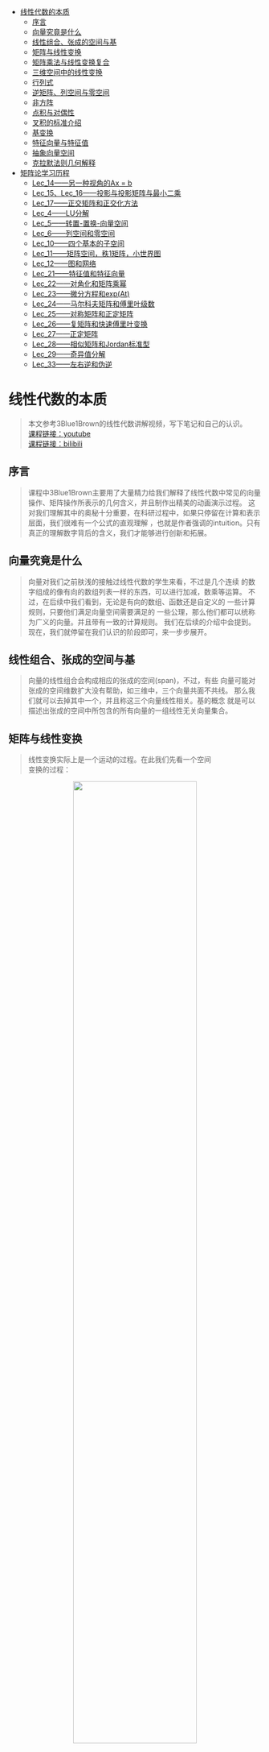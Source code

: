 ﻿<!-- TOC -->

- [线性代数的本质](#线性代数的本质)
    - [序言](#序言)
    - [向量究竟是什么](#向量究竟是什么)
    - [线性组合、张成的空间与基](#线性组合张成的空间与基)
    - [矩阵与线性变换](#矩阵与线性变换)
    - [矩阵乘法与线性变换复合](#矩阵乘法与线性变换复合)
    - [三维空间中的线性变换](#三维空间中的线性变换)
    - [行列式](#行列式)
    - [逆矩阵、列空间与零空间](#逆矩阵列空间与零空间)
    - [非方阵](#非方阵)
    - [点积与对偶性](#点积与对偶性)
    - [叉积的标准介绍](#叉积的标准介绍)
    - [基变换](#基变换)
    - [特征向量与特征值](#特征向量与特征值)
    - [抽象向量空间](#抽象向量空间)
    - [克拉默法则几何解释](#克拉默法则几何解释)
- [矩阵论学习历程](#矩阵论学习历程)
    - [Lec_14——另一种视角的Ax = b](#lec_14另一种视角的ax--b)
    - [Lec_15、Lec_16——投影与投影矩阵与最小二乘](#lec_15lec_16投影与投影矩阵与最小二乘)
    - [Lec_17——正交矩阵和正交化方法](#lec_17正交矩阵和正交化方法)
    - [Lec_4——LU分解](#lec_4lu分解)
    - [Lec_5——转置-置换-向量空间](#lec_5转置-置换-向量空间)
    - [Lec_6——列空间和零空间](#lec_6列空间和零空间)
    - [Lec_10——四个基本的子空间](#lec_10四个基本的子空间)
    - [Lec_11——矩阵空间，秩1矩阵，小世界图](#lec_11矩阵空间秩1矩阵小世界图)
    - [Lec_12——图和网络](#lec_12图和网络)
    - [Lec_21——特征值和特征向量](#lec_21特征值和特征向量)
    - [Lec_22——对角化和矩阵乘幂](#lec_22对角化和矩阵乘幂)
    - [Lec_23——微分方程和exp(At)](#lec_23微分方程和expat)
    - [Lec_24——马尔科夫矩阵和傅里叶级数](#lec_24马尔科夫矩阵和傅里叶级数)
    - [Lec_25——对称矩阵和正定矩阵](#lec_25对称矩阵和正定矩阵)
    - [Lec_26——复矩阵和快速傅里叶变换](#lec_26复矩阵和快速傅里叶变换)
    - [Lec_27——正定矩阵](#lec_27正定矩阵)
    - [Lec_28——相似矩阵和Jordan标准型](#lec_28相似矩阵和jordan标准型)
    - [Lec_29——奇异值分解](#lec_29奇异值分解)
    - [Lec_33——左右逆和伪逆](#lec_33左右逆和伪逆)

<!-- /TOC -->
# 线性代数的本质
>本文参考3Blue1Brown的线性代数讲解视频，写下笔记和自己的认识。<br>
[课程链接：youtube](https://www.youtube.com/watch?v=fNk_zzaMoSs&list=PLZHQObOWTQDPD3MizzM2xVFitgF8hE_ab)<br>
[课程链接：bilibili](https://www.bilibili.com/video/BV1s4411S78P?from=search&seid=12604659975522241651)<br>
## 序言
>课程中3Blue1Brown主要用了大量精力给我们解释了线性代数中常见的向量操作、矩阵操作所表示的几何含义，并且制作出精美的动画演示过程。
这对我们理解其中的奥秘十分重要，在科研过程中，如果只停留在计算和表示层面，我们很难有一个公式的直观理解
，也就是作者强调的intuition。只有真正的理解数字背后的含义，我们才能够进行创新和拓展。
## 向量究竟是什么
>向量对我们之前肤浅的接触过线性代数的学生来看，不过是几个连续
的数字组成的像有向的数组列表一样的东西，可以进行加减，数乘等运算。
不过，在后续中我们看到，无论是有向的数组、函数还是自定义的
一些计算规则，只要他们满足向量空间需要满足的
一些公理，那么他们都可以统称为广义的向量。并且带有一致的计算规则。
我们在后续的介绍中会提到。<br>
现在，我们就停留在我们认识的阶段即可，来一步步展开。
## 线性组合、张成的空间与基
>向量的线性组合会构成相应的张成的空间(span)，不过，有些
向量可能对张成的空间维数扩大没有帮助，如三维中，三个向量共面不共线。
那么我们就可以去掉其中一个，并且称这三个向量线性相关。基的概念
就是可以描述出张成的空间中所包含的所有向量的一组线性无关向量集合。
## 矩阵与线性变换
>线性变换实际上是一个运动的过程。在此我们先看一个空间<br>
变换的过程：<br>
<div align=center><img src="picture/空间变换.gif"  width="70%" height="70%"><br>
<div align=left><br>

>线性变换就是空间变换的一个特例：<br>
<div align=center><img src="picture/线性变换.gif"  width="70%" height="70%"><br>
<div align=left><br>

>而在二维空间中我们需要记录的只是两个基向量的变换过程，其他向量
会随之变换：<br>
<div align=center><img src="picture/二维变换.gif"  width="70%" height="70%"><br>
<div align=left><br>

>变换后的线性组合不变：<br>
<div align=center><img src="picture/线性组合变换.png"  width="70%" height="70%"><br>
<div align=left><br>

>而变换矩阵可以表示我们对空间以及其中的向量具体是如何进行变换的：<br>
<div align=center><img src="picture/变换矩阵.png"  width="70%" height="70%"><br>
<div align=left><br>

>上图中矩阵中绿色的第一列，和红色的第二列分别对应二维向量横纵坐标
的变换方式，经过如图所示的运算，我们可以得到变换的后的向量
这也就是我们常见的矩阵乘法：<br>
<div align=center><img src="picture/矩阵乘法.png"  width="70%" height="70%"><br>
<div align=left><br>

>更加有趣的是，作者用一个动画来分别描述变换矩阵的两列对两个
基向量，以及整个空间的变换过程：<br>
<div align=center><img src="picture/变换矩阵作用.gif"  width="70%" height="70%"><br>
<div align=left><br>

>因此，当我们看到一个矩阵，就可以看成一个对空间的变换！

## 矩阵乘法与线性变换复合
>先进行空间旋转，再进行空间剪切，需要对一个向量进行两次矩阵向量乘
运算，但是我们可以将两个变换矩阵复合到一起变成一个过程：<br>
<div align=center><img src="picture/复合矩阵.png"  width="70%" height="70%"><br><br>
<div align=left><br>
<div align=center><img src="picture/复合变换.gif"  width="70%" height="70%"><br>
<div align=left><br>

>下面我简单说明一下基向量i的去向:<br>
<div align=center><img src="picture/基向量i的去向.png"  width="70%" height="70%"><br>
<div align=left><br>

>如图所示，基向量 i 首先经过M1作用，被拉伸/压缩到[e g]，之后
[e g]又经过M2作用，横纵坐标分别由[a c]和[b d]作用，最后
得到如图所示的向量。基向量 j 类似。<br>
而矩阵乘法交换作用于向量后得到的向量往往和交换前的结果不同，
由空间变化我们就可以得知，这样，我们对矩阵乘法没有交换律就有更深一层的理解了
。而结合律却是适用的，因为在空间中(AB)C和A(BC)对空间的变换
其实是等价的。

## 三维空间中的线性变换
>三维空间与二维其实是类似的，只不过三维中我们用一个3*3的
矩阵来表示这个变换过程：<br>
<div align=center><img src="picture/三维变换.png"  width="70%" height="70%"><br>
<div align=left><br>

>我们分别对 x,y,z 三个方向上的坐标进行如下变换，叠加在一起
便是最终的变换结果。同样的，三维矩阵也有和二维类似的矩阵复合过程。

## 行列式
>变换矩阵行列式的作用其实是来描述一个空间被拉伸/压缩的程度的！
它的数值就是拉伸/压缩的倍数！并且在线性变换中，空间中的每一部分
经过变换后，都有一个同样的变换倍数。
更重要的是，当一个变换矩阵的行列式为 0，那么说明这个空间
被“降维”了，我们以三维为例，当三维空间经过变换被压缩到
一条直线甚至一个点时，变换矩阵的行列式才可能为 0 ！如下图所示:<br>
<div align=center><img src="picture/行列式与降维.gif"  width="70%" height="70%"><br>
<div align=left><br>

>还有一点就是行列式的值若为负值，我们可以认为空间被进行了
“翻转”，本来基向量i在基向量j的右边，经过翻转，变到了左边，
犹如一张翻转了的纸一样，而行列式的绝对值意义不变。如下图所示：<br>
<div align=center><img src="picture/空间翻转.gif"  width="70%" height="70%"><br>
<div align=left><br>

>三维空间中的行列式意义其实也是一样的。而负值变换的过程就是
坐标轴从右手定则变为左手定则的过程。<br>
对于行列式的计算这里有一个二维的示意图。基向量 i 先被拉伸为
[a c] 之后基向量 j 又被拉伸到 [b d]，分别对应途中绿色和红色两个向量，而为了计算黄色部分面积
也就是行列式的值，我们可以由以下几何关系得出：<br>
<div align=center><img src="picture/二阶行列式的计算.png"  width="70%" height="70%"><br>
<div align=left><br>

>同样，我们也可以由几何关系得出以下规则：<br>
<div align=center><img src="picture/行列式规则.png"  width="50%" height="50%"><br>
<div align=left><br>

## 逆矩阵、列空间与零空间
>逆变换矩阵其实就是空间的逆变换过程：<br>
<div align=center><img src="picture/逆变换.gif"  width="70%" height="70%"><br>
<div align=left><br>

>只要我们在第一次变换过程中不会进行“降维”，也就是行列式不为 0，
我们就能找到对应的逆变换、逆矩阵，同时一个输入对应一个输出向量。但是，一旦我们进行了降维，我们就无法
从低维度还原回高维度的情况。<br>
矩阵秩的概念我们都不陌生，但是，它在几何中表示的是，一个变换矩阵
把高维空间进行变换后的维数：<br>
<div align=center><img src="picture/秩.gif"  width="70%" height="70%"><br>
<div align=left><br>

>如果我们对空间进行了降维变换，那么就会有一组向量被挤压成零向量。
如果一个平面被挤压成一维，那么就有一条线上的向量被挤压成零向量；
如果一个三维空间被挤压成二维，那么就有一条线上的向量被挤压成零向量；
如果一个三维空间被挤压成一维，那么就有一个平面上的向量被挤压成零向量：<br>
<div align=center><img src="picture/核.gif"  width="70%" height="70%"><br>
<div align=left><br>

>变换后落到零点的向量集合，被称为“零空间”或“核”(kernel)。也就是方程 Ax = 0 时，我们解出的x，就是经过A变换后得到的空间向量集合——核(kernel)

## 非方阵
>如果一个变换矩阵不是方阵，那么空间的变换又是如何进行的呢？
这里虽然作者没有做动画，但是有了之前的知识也能够理解(作者懒得做了)。<br>
<div align=center><img src="picture/3_2矩阵.png.png"  width="40%" height="40%"><br>
<div align=left><br>

>如这样一个 3 * 2 的矩阵，我们作用到一个 2 * 2 的二维平面空间中，带来的结果就是，
把二维平面扩展到过原点的三维平面了。原理还是基向量 i 被拉伸到绿色列的三维情况，基向量 j 被拉伸到红色列的三维情况。<br>
同样，我们把一个 2 * 3 的矩阵可以作用到一个 3 * 3 的空间中，那么，这也叫“降维”。
同样也有到一维的转换，我们可以用一个 1 * 2 的矩阵降维平面到数轴：<br>
<div align=center><img src="picture/降维1.png"  width="70%" height="70%"><br>
<div align=left><br>

## 点积与对偶性
>点积的顺序无关性，体现出了一定的对偶性(duality)。<br>
作者用一个平面斜向放置的数轴来解释这一现象。我们将二维空间中的点投影到如下图的斜向数轴上，u 为轴上的单位向量，这样的投影变换，将二维
中的向量投影到一维数轴上就是一个降维过程，并且它满足线性变换等距性
的要求，那么就存在一个 1 * 2 的变换矩阵来描述这一过程。根据如图所示的
对偶性(对称性)，u 投影到单位向量 j 上，和 j 投影到 u 上的长度是相等的
，纵坐标方向也一样，那么我们就得到的了变换矩阵的值：<br>
<div align=center><img src="picture/点积.png"  width="70%" height="70%"><br>
<div align=left><br>

>ux 就是对基向量 i 的变换，uy 就是对基向量 j 的变换。我们便找到了点积和矩阵变换之间
的关系：<br>
<div align=center><img src="picture/点积意义.png"  width="70%" height="70%"><br>
<div align=left><br>

>即点积就是一个降维的变换过程，将 [x y] 以左边的变换矩阵，变换到一维，映射到了一个数上

## 叉积的标准介绍
>二维中两个向量叉积的的大小就是两个向量围成的平行四边形面积，这有些
像行列式，因为两个二维向量构成的2*2行列式的结果就是对应的平行四边形面积，方向
遵循右手定则，叉积的结果其实是一个向量。而三维中，两个向量的叉积
计算方法如下，而我们也就死记硬背，但是作者也给出了形象的几何理解
，但是这里与我目前关系不大，因此我不进行细究，有兴趣可以参考以下链接：
[三维叉积几何解释](https://www.bilibili.com/video/BV1ys411472E?p=12)<br>
<div align=center><img src="picture/三维叉积.png"  width="70%" height="70%"><br>
<div align=left><br>

## 基变换
>当使用下图 **b1，b2** 作为基向量时，[-1 2] 表达的是黄色向量的值，但是如果我们要得到
该向量在基向量 **i，j** 下的坐标时，我们需要给 b1，b2 基向量下的坐标
左乘一个变换矩阵，而这个变换矩阵的两列，表达的就是 i 变为 b1，j 变换为
b2 的意思，也就是说，我们为了消除以 b1，b2作为基向量的误解，而进行空间变换
尝试用 i,j 的视角进行解读。这里好像是反的，但是事实确实如此。<br>
<div align=center><img src="picture/基变换.png"  width="70%" height="70%"><br>
<div align=left><br>
<div align=center><img src="picture/基变换似乎是反的.png"  width="70%" height="70%"><br>
<div align=left><br>

>反过来，如果我们知道在 i,j 基向量下的某向量坐标，如何知道在 b1,b2 中
的呢？结果就是——矩阵的逆：<br>
<div align=center><img src="picture/基变换的逆.png"  width="70%" height="70%"><br>
<div align=left><br>

>接下来就是相似矩阵的概念：如果我在 i,j 基下面做一个顺时针90°旋转的变换，那么
我在 b1,b2 中如何对空间做出同样的变换呢？答案就是——相似矩阵。<br>
**相似矩阵就是同一个线性变换在不同基下的形式！**<br>
<div align=center><img src="picture/相似变换.png"  width="70%" height="70%"><br>
<div align=left><br>

>等式左边最右面的矩阵是一个基向量的转换，也就是上一例中把 i,j 转换为 b1,b2 的矩阵，
按照文中的语言，也就是，从我们的视角转换到珍妮弗(她)的视角。
这样，我们再进行第二个**旋转矩阵**的变换，旋转过后，我们进行最左边的
逆矩阵转换，也就是从她的视角再转换为我们的视角。这样基变换逆矩阵、
旋转矩阵、基变换矩阵的乘积得到的结果，也就是在珍妮弗语言下将空间旋转90°
的变换矩阵。<br>
<div align=center><img src="picture/相似变换.gif"  width="70%" height="70%"><br>
<div align=left><br>

## 特征向量与特征值
>**特征向量就是经过空间变换后，空间中仍在原来的直线上的那些向量集合**，
只是进行了一定程度的拉伸/压缩，而**特征值就是拉伸/压缩程度倍数的度量**！<br>
<div align=center><img src="picture/特征向量.gif"  width="60%" height="60%"><br>
<div align=left><br>

>如上图所示的绿色和黄色向量就是特征向量，而红色向量因为偏离了原来的直线
，因此，他不是特征向量。<br>
<div align=center><img src="picture/特征值.png"  width="70%" height="70%"><br>
<div align=left><br>

>如上图所示，黄色线上的向量被拉伸了2倍，绿色线上的被拉伸了3倍，因此他们
对应的特征值分别就是 2 和 3。<br>
<div align=center><img src="picture/三维特征向量.gif"  width="60%" height="60%"><br>
<div align=left><br>

>还有就是三维的情况，如上图所示，当我们找到三维空间上的特征向量，
我们也就发现了三维空间变换过程中的**旋转轴**，特别的，当对应的特征值为 1
时，这个方向上不进行拉伸/压缩。<br>
接下来就是计算上面的技巧：<br>
<div align=center><img src="picture/特征值计算.png"  width="40%" height="40%"><br>
<div align=left><br>

>我们发现这个计算公式其实表达的就是对于一个特征向量 v 经过变换矩阵 A 变换后，
只是放缩了一个λ倍而已。而在计算中，我们常用以下的技巧：<br>
<div align=center><img src="picture/特征值计算步骤.png"  width="40%" height="40%"><br>
<div align=left><br>

>经过移项后，我们另最后一个行列式为 0，为什么呢？因为在倒数第二步，
我们把 A-λI 看成一个空间变换矩阵，也就是向量 v 经过空间变换后为 0
向量，由前面的内容我们知道了，这里其实就是降维的过程！只有 A-λI 矩阵
将原来的空间进行降维，空间中才会出现被压缩为 0 向量的向量。而降维
的矩阵需要满足的条件就是行列式为 0 ，也就是将原始空间压缩为 0 倍(可以回忆二维情况
，将二维空间面积压缩为 0；或者三维情况，将三维体积压缩为平面甚至直线，体积为 0)
<br>但是有些变换是不存在特征向量、特征值的，比如二维旋转变换矩阵 A ，因为
经过旋转后没有一个平面上的向量，在原来的直线上。这时你算 Ax = λx 时会发现，
解出来λ是一个虚数。
<br>还有一个如下图的特殊情况，特征值为2，平面中所有向量都是特征向量，
这时你代入λ，求 (A-λI)x = 0 ，会发现得到 0x = 0 ，所有x都符合要求：<br>
<div align=center><img src="picture/特征向量特殊情况.gif"  width="60%" height="60%"><br>
<div align=left><br>

>这里最后一个知识点就是“特征基”：当**基向量都是特征向量**会发生什么？
<br>我们都知道对角阵在计算高次幂时非常方便，如下图所示：<br>
<div align=center><img src="picture/对角阵计算便利.gif"  width="60%" height="60%"><br>
<div align=left><br>

>非对角阵在计算高次幂时就是一场噩梦！因此，我们有了一个想法，**当空间变换后所存在的基向量足够张成整个空间时，我们就可以用特征向量作为基**！比如，二维情况，
变换后的空间，存在两个线性无关的基向量的情况。按照上一章的变换技巧，
我们以基向量作为特征向量，也就是进行基变换后在进行空间变换：<br>
<div align=center><img src="picture/特征基意义.gif"  width="60%" height="60%"><br>
<div align=left><br>

>如上图所示，这个新的变换必然是对角阵，因为它的基向量只进行了缩放。那此时
，我们要计算非对角阵高次幂，我们只需要进行“相似对角化”，转换为对角矩阵后，
进行高次幂计算，之后再转换回原来的基。<br>
<div align=center><img src="picture/非对角阵高次幂.png"  width="80%" height="80%"><br>
<div align=left><br>

>但并不是所有的变换都适用，前提是：**当空间变换后所存在的基向量足够张成整个空间时才行**。

## 抽象向量空间
>首先强调一点：**行列式和特征向量和所选基向量无关。行列式是空间放缩倍数，特征向量是经过变换
仍然留在原来直线上的向量**。<br>
<div align=center><img src="picture/行列式特征向量不变性.gif"  width="60%" height="60%"><br>
<div align=left><br>

>接下来进入主题，回到第一章的问题，什么是向量？现在我们进行解释，首先是**函数为什么是向量**？
“线性”定义：<br>
<div align=center><img src="picture/线性定义.png"  width="80%" height="80%"><br>
<div align=left><br>

>我们可以看到，多项式函数求导就是线性运算：<br>
<div align=center><img src="picture/函数求导线性.png"  width="50%" height="50%"><br>
<div align=left><br>
<div align=center><img src="picture/函数求导线性2.png"  width="40%" height="40%"><br>
<div align=left><br>

>既然是线性运算(线性变换)，那么求导过程就对应一个矩阵。现在，我们尝试用矩阵来描述求导：<br>
<div align=center><img src="picture/函数矩阵描述.png"  width="70%" height="70%"><br>
<div align=left><br>

>上图是一个函数的矩阵描述，右侧是对应的基向量(基函数)，求导过程如下:<br>
<div align=center><img src="picture/函数求导.png"  width="70%" height="70%"><br>
<div align=left><br>

>最左侧的是多项式求导矩阵，之后作用于一个多项式后，得到的列向量就是求导后的多项式系数向量。
这样我们就把求导和向量运算结合到了一起，实际上线性代数中的概念在函数中都有与之对应的部分：<br>
<div align=center><img src="picture/线性代数与函数.png"  width="60%" height="60%"><br>
<div align=left><br>
<div align=center><img src="picture/向量空间.png"  width="60%" height="60%"><br>
<div align=left><br>
<div align=center><img src="picture/向量空间公理.png"  width="60%" height="60%"><br>
<div align=left><br>

>而围绕向量空间的关键点就是：加法和数乘！满足 **8个公理**，他就能代表任何事物！普适的代价是抽象！8 个公理在矩阵论第一章中就为我们展示了。

## 克拉默法则几何解释
>正交变换概念：<br>
<div align=center><img src="picture/正交变换.gif" width="60%" height="60%"><br>
<div align=left><br>

>在正交矩阵中，满足以下规则：<br>
<div align=center><img src="picture/正交矩阵规则.png" width="90%" height="90%"><br>
<div align=left><br>

>下面介绍克拉默法则：
<div align=center><img src="picture/y面积.png"  width="40%" height="40%"><br>
<div align=left><br>

>如上图所示，这样我们把向量 [x y] 中的 y 值和面积联系了起来(平行四边形面积 = 底乘高)，之后经过下图 A 矩阵进行空间变换，y 的面积也发生了变化，变换后的面积为 det(A)·y ，变换后的 [x y] 向量变为 [4 2] 这是我们已知的<br>
<div align=center><img src="picture/y变化.png"  width="60%" height="60%"><br>
<div align=left><br>

>根据以上的关系，我们可以计算 y ：<br>
<div align=center><img src="picture/计算y.png"  width="60%" height="60%"><br>
<div align=left><br>

>需要说明的只有分子上的 Area 的值计算方法，也就是变换后黄色部分面积，
我们可以由变换后的绿色向量和变换后的[x y]粉色向量构成的矩阵的
行列式得到黄色部分面积。而粉色向量变换后就是[4 2]，绿色向量变换后就是[2 0] !
这里用到了之前的一些知识。按照这种方法，我们也可以得到 x 的计算方法。也可以拓展到高维。
不过克拉默法则并不是解方程组的最好方法，高斯消元法应用往往更多，但这里提供了一个很好的几何解释。<br>

>现在，所有的内容已经解释完毕。最后Shout out to 3Blue1Brown！

# 矩阵论学习历程
>在下面的部分我将记录一些关于大三暑假矩阵论学习过程中的内容。这里并不是涵盖了所有的知识点，只是在听课或者学习中觉得重要的知识点。并且文中很多情况并不呈现详尽的代数证明，只是为了让大多只有本科线性代数基础的同学更好的理解矩阵论课本的内容。若有错误，请帮忙指出。<br>
以下内容来自于Strang教授MIT的线性代数课程<br>
[(课程链接YouTube)](https://www.youtube.com/watch?v=YeznlKTrpmU&list=PL6839449936471E0C&index=1)<br>
[(课程链接bilibili)](https://www.bilibili.com/video/BV1zx411g7gq?p=1)

## Lec_14——另一种视角的Ax = b
>我发现教授对 Ax = b 这个等式的特别的解释：这个方程要有解的前提是**向量 b 要落在矩阵 A 的列空间中**，当我们把A写成[c1 c2 ... cn] (c代表列向量column) ，x写成[x1 x2 ... xn]T，答案就显而易见了，Ax = c1x1 + c2x2 + ... + cnxn = b，也就是向量 b 是 A 列向量的线性组合，也就是 b 需要落在矩阵 A 的列空间中。

## Lec_15、Lec_16——投影与投影矩阵与最小二乘
>我想先说一下关于向量投影的操作(如下图所示)，b 向量投影到 a 向量上。p 是**投影向量(projection)**，是 a 向量的 x 倍。e 向量我们称之为**误差向量(error)**，是 b 向量垂直于 a 向量的分量，我们可以由 b - p 得到。根据图中的向量关系，我们可以得到一组等式，aT(b-xa) = 0 而化简后我们可以求出 x 的表达，同时投影向量 p 也可以得到：<br>
<div align=center><img src="picture/投影.png"  width="40%" height="40%"><br>
<div align=left>
<br>

>当我们上升到**矩阵层面**可以得到(如下图所示)，我们把 a·aT / aT·a 看作投影矩阵 P ，当一切向量 b 经过 P 的作用后都会落到 a 向量所在的直线上，并且投影 p 大小就是 |P·b|：<br>
<div align=center><img src="picture/投影矩阵.png"  width="40%" height="40%"><br>
<div align=left>
<br>

>好的，现在让我们研究一下投影矩阵 P 秩的特点：矩阵 P 的分母 aT·a是一个数，分子 a·aT 是一个矩阵，而我们知道 A = B·C，则 r(A) <= min( r(B)，r(C) )，因此**投影矩阵秩为 1**。然后我们还可以看出**投影矩阵 P 是对称矩阵，且 P^2 = P**。现在，总结一下，有三个公式我们需要记住：**投影向量 p 的计算公式，投影矩阵 P 的计算公式，投影倍数 x 的计算公式。**

>现实中，Ax = b 往往会遇到无解的情况，那么此时，我们就需要对 b 做一个投影，让他投影到一个“最好”的平面上，记投影后的向量为 p，而此时，我们只需要解 Ax = p ，就能得到一个最优解的情况。而投影的 p 需要落在矩阵 A 的列空间中，这样就保证了有解。

>这其实就是投影问题的高维情况，为了可视化便于理解，教授在课上用三维的情况进行了图示(如下图所示)，我们面对 Ax = b，b不在 A 的列空间(图示平面内)，我们要进行一个投影，投影得到 p，进而转化为 A·x-hat = p 的可解问题上，也就是说此时“最好”的平面就是 A 矩阵的列空间张成的平面：<br>
<div align=center><img src="picture/高维投影问题.png"  width="60%" height="60%"><br>
<div align=left>

>为了找到投影 p ，我们从误差向量 e 着手，当 e 垂直于 A 列空间平面时，p 就得到了。也就是我们要关注的就是下图中的 **key**(perpendicular "垂直")。而 e 不仅垂直于投影向量 p，还垂直于平面上所有向量，我们假设 a1，a2 是平面的基，那么可以得到下面方程组：<br>
<div align=center><img src="picture/投影方程.png"  width="60%" height="60%"><br>
<div align=left><br>

>我们把方程组写成矩阵形式(如下图所示)，我们惊讶的发现，这个形式和课堂开始时第一个图那个平面的例子是一样的，只不过从向量 a 变成了矩阵 A，也就是由低维转向了高维：<br>
<div align=center><img src="picture/投影矩阵形式.png"  width="40%" height="40%"><br>
<div align=left>
<br>

>下面我们来解这个方程(如下图所示)，误差向量 e = b - A·x-hat 在 AT 的零空间中，根据四个基本子空间关系图(我们之后会介绍到) e 就垂直于 A 的列空间(这句话现在不理解我们可以之后回过头再来看)。下面就是展开括号的机械化操作，然后可以解出 x-hat（大前提是：**AT·A 这个矩阵是可逆的当且仅当A的列向量线性无关，r(AT·A)=r(A)**）：<br>
<div align=center><img src="picture/解投影方程.png"  width="40%" height="40%"><br>
<div align=left>
<br>

>结果如下，上面提到过的投影三个重要公式跃然纸上(ID那个是之前提到的低维结果)。特别的，当A为一个可逆方阵，那么此时 Ax = b 有解，我们得到投影矩阵 P 其实是一个单位矩阵 I，此时的意思就是，把一个n维的空间，投影到一个n维的空间，对应的投影矩阵 P 就是单位矩阵。否则，我们不能把 P = A·(AT·A)^-1·A 中间的括号打开：<br>
<div align=center><img src="picture/投影三公式结果.png"  width="40%" height="40%"><br>
<div align=left>
<br>

>并且很容易验证的是投影矩阵 P 的规则：**投影矩阵 P 是对称矩阵，且 P^2 = P**。

>下面就到了应用层面：教授讲了一个例子就是**最小二乘估计拟合直线**，当我有很多点，但是未知的拟合直线只有两个未知数 y = ax+b 时，我们会得到一个方程组 Ax = b，此时 A 矩阵(m * n矩阵, m > n)是一个矩形，且方程组无解，如下图所示情况：<br>
<div align=center><img src="picture/最小二乘图示.png"  width="80%" height="80%"><br>
<div align=left>
<br>

>此时，我们就要运用问题转化，从 A·x = b 到 A·x-hat = p。神奇的是，**通过之前的推导，我们只需要给方程两边同时乘以 A 的转置得到 AT·A·x-hat = AT·b ，我们知道此方程一定是有解的**。而解就是上面的上面的图：投影三个重要公式结果图。

>投影矩阵 P 的几何含义到底是什么呢? 答案是：我们可以将P作用到一个向量b上，使得 b 投影到 A 的列空间中得到一个投影向量 p。
最后再强调一遍大前提是：**AT·A 这个矩阵是可逆的当且仅当A的列向量线性无关**，这时，最小二乘法才会成立。

## Lec_17——正交矩阵和正交化方法
>正交矩阵即 QT·Q = I ，即Q的列向量互相都是正交的，并且列向量都是单位化的(长度为1)。正交矩阵也都是对称矩阵。当正交矩阵为方阵时，正交矩阵是可逆的：QT = Q^-1。在应用中，我们得到正交矩阵的意义是很重大的，比如，在上一节我们提到的标准方程：AT·A·x-hat = AT·b，当A为正交矩阵时，方程就变为： x-hat = AT·b <br>
之后教授又讲了施密特正交化方法的内容，施密特正交化其实就是已知一组基向量，将其转化为单位正交的基向量的过程，不过我们需要理解的是，这个正交化过程，就是依次选取每一个基向量，减去上一节我们得到的投影向量分量，而那个误差向量e，才是我们需要的，因为那个误差向量e是垂直于已知基向量的：<br>
<div align=center><img src="picture/施密特正交化.png"><br>
<div align=left><br>

>投影的原理之前讲过，如下图所示：<br>
<div align=center><img src="picture/投影.png"  width="40%" height="40%"><br>
<div align=left>
<br>

>而这个正交化过程的步骤我们在课本上已经练习了多次了。但是，搞线性代数的人并不会去列举以上的公式步骤，他们会进一步将两组基向量写成矩阵形式，比如，以原来未单位化、且未正交的基向量作为列向量构成矩阵 A，之后又以单位化、正交化的基向量作为列向量构成正交矩阵 Q，而这两个矩阵之间的关系我们可以由一个矩阵 R 来沟通起来，即 A = Q·R ，而 R 是一个上三角矩阵(这部分教授没有明确讲清楚，需要之后自己探究)。

## Lec_4——LU分解
>任意一个方阵 A ，我们都可以分解成 A = L·U，的形式，其中L是下三角矩阵，而U是上三角矩阵。我们都知道左乘初等矩阵相当于行变换，对于任意一个矩阵，我们不断进行行变化，便可以化为上三角矩阵，得到：E1·E2·...·EN·A = U 的形式，因为初等矩阵都是非奇异的，因此，我们可以左乘各个初等矩阵Ei的逆，而最后我们发现Ei的逆的乘积恰好是一个下三角矩阵，并且不会出现变换“叠加”的形式。换句话说，我们更愿意研究初等矩阵逆的乘积，而不是初等矩阵的乘积，这就是我们进行LU分解的目的。

## Lec_5——转置-置换-向量空间
>在上一节我们可以看到一个矩阵可以被分解成 L·U 的形式，但是有一个问题，就是当对角线上的主元为 0 时我们就不能继续化简了，那么此时我们就需要置换两行，此时我们只需要给需要置换的矩阵左乘置换矩阵即可。置换矩阵P有以下特点：<br>
<div align=center><img src="picture/置换矩阵.png"  width="60%" height="60%"><br>
<div align=left><br>

>关于向量空间的子空间教授强调的一点就是：过原点。比如三维空间的子空间可以是过原点的一个面，或是三维空间本身，或是原点。因为子空间必须满足对加法和数乘的封闭性，因此它一定是包含原点的。十维空间的五个线性无关的向量组成的子空间，同样也是过原点的。最后教授说了关于矩阵列空间的含义，这在之前我也解释过，就不再赘述了。

## Lec_6——列空间和零空间
>因为这部分内容之前笔记中也提到过，所以不再赘述。我想补充的只有教授在这节课最后提到的 Ax = b，这个方程的解空间其实是一个点/平面/直线/更高维的空间，但是，它的解空间不能被称之为Rn的子空间，因为它一定不过原点。它是一个不过原点的空间。也很轻易的可以证明它不满足加法和数乘的封闭性。

## Lec_10——四个基本的子空间
>以 m*n 的矩阵 A 来看，四个基本的子空间分别是：A的列空间，A列空间的零空间，A行空间，A行空间的零空间(左零空间)。<br>
假设 A 的秩为 r ，我们可以看到 A 的列空间的维数是 r ，A 的列空间的零空间的维数是 m - r ，A的行空间的秩为 r ，A 的行空间的零空间的维数是 n - r。<br>

>并且教授给我们讲了关于高斯-约旦消元法的原理。 高斯-约旦消元法：我们将一个矩阵 A 和单位矩阵 I 进行组合，得到一个复合矩阵：[A I]，进行行变换后可化成：[R E] (当A为方阵时可化成[I A^-1] , R表示行最简型)。我们都知道这个方法，可是为什么可以得到 A^-1，或者更普遍的来说，得到E，其实这个 E 记录下了你之前对 A 进行的行变换的每一步，当我们进行了一系列行变换后 A 变成了 I，变换过程保存在 E 中，因此，我们只需要给 A 左乘 E 就能得到单位矩阵 I , 若 A 不是方阵，给 A 左乘 E 就能得到 R。所以有： E·A = R。<br>

>教授解释的另一个问题就是我们如何得到这四个基本子空间的基？首先，关于 A 行向量的基，我们可以对 A 进行行变换，化为行最简型 R ，因为行变换不破坏行空间，因此得到的 R 中的非零行，就是行空间的基。行空间对应的零空间的基，我们可以从上一段我们得到的 E 中获得，如果零空间的秩为 1 ，那么就取倒数第一行就是零空间的基(这里没太懂)，其实不嫌麻烦的话，我们可以解 ATx = 0 的解空间就是行空间对应的零空间，因为我们在研究方程组时都关注的是列向量，因此这里需要转置一下。关于列空间和与之对应的零空间研究方法也就是一个转置关系，在此不再赘述。

## Lec_11——矩阵空间，秩1矩阵，小世界图
>这里，第一个提出的问题是什么是矩阵空间？矩阵空间其实就是一种向量空间，只要它满足向量空间八个公理即可。而我们不禁要问，矩阵空间的维数是多少？于是教授给了我们几个特殊的矩阵空间作为代表，帮助我们理解。首先，3*3 对称矩阵，对称矩阵的维数我们定为 6，因为只要有对角元素和对角上面/下面的元素，我们就能得到整个矩阵的样子，而很明显对称矩阵对加法和数乘封闭。第二，3 * 3 上三角矩阵，它的维数也是 6，理由和上面类似。上三角矩阵 ∩ 对称矩阵 = 对角矩阵(分别属于那两类)，而对角矩阵维数为 3。<br>

>而我们不去研究他们二者的并，因为他们二者的并并不是一个向量空间，我们转过头来更愿意研究他们的“和”。也就是说，上三角矩阵 + 对称矩阵 = 全体矩阵(这一点我们可以进行验证)。其中，和的意义就是取一个上三角矩阵，去一个对称矩阵，将二者相加。其实这有点不太好理解，我更愿意去把它类比成在三维空间中两个方向不同的平面，我们研究两个平面的并其实没有多大意义，而两个平面的和其实就是整个三维空间。<br>
并且，重要的是，这里存在一个维数的关系，U 代表上三角矩阵，S 代表对称矩阵，即 dim(U) + dim(S) = dim(U + S) + dim(U ∩ S) (6 + 6 =9 + 3)<br>

>之后教授穿插了一个关于向量空间的例子，我之前也提到过，就是关于微分：<br>
<div align=center><img src="picture/微分向量空间.png"  width="80%" height="80%"><br>
<div align=left><br>

>如图所示的微分方程的解是两个解的线性组合，我们当然可以把这两个解当作基，并且认为微分方程的解空间(向量空间)的维数为2。<br>
下面一个知识点，秩1矩阵一定可以分解为一个列向量与一个行向量的乘积(线性代数考研题里面见过)。<br>
最后又提到关于矩阵表示图的概念，这是下节课的重点(克林顿和莱文斯基的例子哈哈哈)

## Lec_12——图和网络
>本节课中，教授用一个矩阵表示一个电流流向图，图中四个节点、五条边，节点表示电阻/电源之类的器件，有向边表示电流，一条边的起点表示电流流出，出口表示电流流入另一个节点，之后我们把该矩阵表示为 A ,将 A 转置，我们得到一个 4 * 5 的矩阵，我们构造一个方程：ATy = 0 ，y 是一个五维向量，每一个分量表示了每条边上的电流方向和大小，因为需要一个平衡：电流流入等于流出，因此，等式右边为 0 ，转置矩阵一共四行，每一行代表一个节点的平衡情况。因此，只要解出这个方程，即 AT 的零空间，就能知道这个图中电流要达到平衡，电流的关系应该是怎样的。<br>
<div align=center><img src="picture/基尔霍夫电流定律.png" ><br>
<div align=left><br>

>并且需要补充的是，如果电路图中某几条边会构成回路，那么在矩阵中，这几条边一定是线性相关的！magic！而无回路的图我们称之为——树！<br>
最后教授又神奇的证明了欧拉公式，上面提到了，矩阵中线性相关的边是回路，那么我们可以推导出：图中的回路个数 = 矩阵的零空间维数 = 矩阵自由向量个数 = m - r (若 A 为 m * n 矩阵，AT 则为 n * m，零空间维数自然是 m - r )！而等式右边的 m 代表边的个数，秩 r 是节点数 - 1(这里不太理解)，见下面等式。<br>
<div align=center><img src="picture/欧拉公式.png"  width="80%" height="80%"><br>
<div align=left><br>

>也就是任意一个图中的回路、边、节点数有以上的关系，这就是欧拉公式。<br>
最后教授又把前面的全部串起来了，得到了一个应用数学里的平衡方程，但是我还是才疏学浅没有理解，不得不说这课程level真的高！Inspiring courses！

## Lec_21——特征值和特征向量
>这节课之前很多内容和理解方式我也涉及过，就不再赘述。<br>
我们在这里记几个概念：对于一个矩阵 A ，它的迹trace = 对角线元素之和 = 各特征值之和。<br>
对于一个矩阵 A ，它的特征值之积 = A 对应的行列式值<br>
对于有的矩阵，它存在重复的特征值，如 n 次，而如果这个特征值不对应 n 个线性无关的特征向量，就说 A 是退化矩阵。<br>
对于上三角/对角阵，根据前面的性质，对角线元素就是他们的特征值。

## Lec_22——对角化和矩阵乘幂
>教授在这里讲了关于方阵对角化的条件：n 阶方阵可对角化的条件为有 n 个线性无关的特征向量。我们根据如下图所示进行解释：<br>
<div align=center><img src="picture/对角化条件.png" ><br>
<div align=left><br>

>矩阵 S 是特征向量组成的矩阵，即列向量 x1,x2..xn 都是特征向量，A·S 按如图所示推导，最后由把 λ 以对角阵 Λ 的形式提出来，此时若 S 非奇异就可以移到等式左边：S^-1·A·S = Λ 。而 S 非奇异的条件就是列向量线性无关。那么，我们也可以把公式写成：A = S·Λ·S^-1，这又是 A 的一种分解方法。现在我们已经接触到三种矩阵分解方法：LU 分解，施密特正交化方法中的 QR 分解，和现在这种。对角化对矩阵乘幂是很有帮助的。<br>

>最后教授举了一个斐波那契数列求具体值的方法，就是根据已知条件构建一个初始向量 x = [0 1]，然后根据迭代公式，得到一个矩阵 A ，表示变化过程，最后我们只需要求 A 的特征值和特征向量，特征值表示数列是增大还是减小，以及变化的幅度，收敛还是发散，知道特征向量我们就可以对角化，然后再算数列第 100 项，或者更高项就很容易了。<br>

## Lec_23——微分方程和exp(At)
>首先第一个问题是解微分方程，不过有一点不同的是，在之前我们学高等数学时，微分方程只涉及了一个方程情况(我不知道这叫什么，请容许我暂时这样说)，而现在的方程的解是一个矩阵形式 du/dt = Au：<br>
<div align=center><img src="picture/微分方程.png" width="60%" height="60%"><br>
<div align=left><br>

>矩阵 A 就是描述右侧系数的，而解这个方程的方法的核心思想就是矩阵 A 的特征值和特征向量，解的形式如下图所示：<br>
<div align=center><img src="picture/微分方程解的形式.png" ><br>
<div align=left><br>

>λ1，λ2 就是特征值，x1，x2 就是二者对应的特征向量。这个解的形式就很像我们上节课提到的斐波那契数列差分方程解的形式(列在的约等号的右边)。根据这个微分方程解的形式我们可以看出，当 λ 为 0 时，我们在最终结果中会得到一个“稳态”，也就是不随时间变化的状态，而 λ > 0 的是发散的部分，随时间推移越来越大，而 λ < 0 的是“收敛”的，随时间推移越来越小趋于 0 。最后根据初始条件，我们可以得到常数 C1,C2。最终的解：<br>
<div align=center><img src="picture/微分方程解.png" ><br>
<div align=left><br>

>之后教授又讲了这个微分方程的解 u(t) 其实可以表示为矩阵指数的形式，如下图所示：<br>
<div align=center><img src="picture/矩阵指数.png" ><br>
<div align=left><br>

>为什么可以把以 At 为指数的转换为以 Λt 为指数的表示呢？我们可以用泰勒展开式来理解，泰勒展开在此种情况下仍然适用：<br>
<div align=center><img src="picture/exp(At).png" ><br>
<div align=left><br>

>最后如何理解以 Λt 为指数的形式呢，我们给出如下定义：<br>
<div align=center><img src="picture/对角阵指数.png" width="40%" height="40%"><br>
<div align=left><br>

>我们也可以把之前见到的单个二阶方程的微分方程表达成矩阵形式进行求解：<br>
<div align=center><img src="picture/单个微分方程.png" width="60%" height="60%"><br>
<div align=left><br>

>第一行 -b * y' - k * y = y''实际是原方程，而第二行 y' = y'是一个补充方程。根据这种思路，我们求单个五阶微分方程就可以构造四个补充方程来化为矩阵方式求解。

## Lec_24——马尔科夫矩阵和傅里叶级数
>马尔科夫矩阵就是每一个列向量，各分量加起来是 1，且各分量都大于等于 0 的矩阵。它的特点是：一定存在一个 λ = 1 的特征值，其他特征值 |λ| < 1。至于其证明过程也不是很难，在这里不再赘述。
<br>之后教授用一个人口迁移的例子，解释了马尔科夫矩阵的应用。我们先来回忆一下之前Lec_22中提到的斐波那契数列求解过程，斐波那契数列的特点就是不断进行迭代，我们假设加州人口和麻省人口是以每年一个固定比例进行互相迁移的，加州每年90%的人口留在本地，10%的人口去了麻省，而麻省每年20%的人留在本地，80%的人去了加州，我们可以得到如下马尔科夫矩阵：<br>
<div align=center><img src="picture/人口迁移.png" width="60%" height="60%"><br>
<div align=left><br>

>而问题就是我们要知道100年后这里的人口分布情况，可以假设开始人口为[0 1000]，即加州没人，麻省1000人。而这种差分方程的解的形式我们也知道：<br>
<div align=center><img src="picture/差分通解.png" width="80%" height="80%"><br>
<div align=left><br>

>而这个 2 * 2 的矩阵的特征值有两个，一个是 1 ，一个小于 1 ，当代入 uk 中后，其中一个必定随着 k (年份)的增大而逐渐趋于 0，而 λ = 1 的项却不会，因此我们把它称之为“稳态”，这是解决问题的关键，同样也是我们研究马尔科夫矩阵的原因。之后的步骤就是求解马尔科夫矩阵的特征值，特征向量之后初始值带入求解 c1,c2 即可。 <br>
关于傅里叶级数：法国数学家傅里叶发现，任何周期函数都可以用正弦函数和余弦函数构成的无穷级数来表示（选择正弦函数与余弦函数作为基函数是因为它们是正交的）：<br>
<div align=center><img src="picture/傅里叶级数.png" width="80%" height="80%"><br>
<div align=left><br>

>而问题的关键在于我们要得到等式的系数，而特别的，傅里叶级数的基：1，cos x，sin x，cos 2x，sin 2x，...都是两两“正交”的，在向量中正交表示内积为 0 ，而在函数中正交表示两函数相乘在周期内积分为 0 ，这样，我们只需要给等式两边依次乘每一个基，然后在周期内记分，就能得到每个系数 an，因为除了基的那一项，其他的积分下来都是 0 。如下图求 a1 的过程：<br>
<div align=center><img src="picture/傅里叶系数.png" width="40%" height="40%"><br>
<div align=left><br>

## Lec_25——对称矩阵和正定矩阵
>对称矩阵两大特点：特征值都是实数(并不是所有实矩阵特征值都是实数，如旋转矩阵)；特征向量相互垂直(正交)。<br>
一个非奇异矩阵可以写成 A = S·Λ·S^-1 的形式，而对于非奇异的且对称的矩阵，因为它的特征向量是相互垂直(正交)的，那么我们可以找到一组单位化的正交特征向量，而我们前提是这个矩阵是非奇异的(满秩)，那么这一组单位化的正交特征向量就可以作为一组标准正交基。而标准正交的基组成的正交矩阵的特点就是：Q·QT = I 即 QT = Q^-1，因此我们可以把 A = S·Λ·S^-1 写成 A = Q·Λ·Q^-1，进而写成 A = Q·Λ·QT。其实实对称一定可以正交相似于对角阵，而这个证明较为复杂，之后看书来理解。
<br>以上的推导值得我们反复推敲，而现实中大多数情况， A 都会是一个非奇异的，因此研究非奇异对称矩阵的特点很有必要。最后一个分解对称矩阵的等式在数学中就叫做——谱定理(spectral theorem)。<br>
至于特征值是实数的证明比较繁琐，我在这里不想说什么。<br>
对于非奇异对称矩阵的分解，我们还可以进一步展开：<br>
<div align=center><img src="picture/对称矩阵分解.png" width="80%" height="80%"><br>
<div align=left><br>

>即分解成多个正交特征向量乘积组成的矩阵线性组和相加的形式，注意 qn·qnT 是矩阵，qnT·qn 是数。而qn·qnT 其实是一个投影矩阵，因为它是对称的，并且 qn·qnT·qn·qnT = qn·qnT ，并且当 qn 是标准正交时，qnT·qn = 1，因此我们可以不要分母 aT·a 的形式。。以防我们忘记，这里再回顾一下投影 p 的形式，如下图所示：<br>
<div align=center><img src="picture/投影.png"  width="40%" height="40%"><br>
<div align=left>
<br>

>对称矩阵还有一个特点就是，主元(高斯消去法化为行阶梯型后对角线上的元素)的正负个数，等于特征值的正负个数。主元的乘积就是特征值的乘积。(这里不太明白，之后探究一下)

>下面来说说正定矩阵，正定矩阵的特点：特征值都为正，主元都为正的对称矩阵。这是微分方程中很喜欢的矩阵，因为微分方程中出现负特征值，那么相关项就会逐渐变小到 0。并且，当我们依次检查一个方阵的主子行列式，若都为正，那么就是一个正定矩阵。

## Lec_26——复矩阵和快速傅里叶变换
>介绍复矩阵前我们先说一些复向量的特点，原来我们求一个向量的模，我们会用 xT·x，但是对于复向量我们还得取前面一个向量的共轭，我们把一个复向量转置求共轭的操作叫Hermitian(算符：H)：<br>
<div align=center><img src="picture/Hermitian.png"  width="90%" height="90%"><br>
<div align=left>

>同样我们求两向量内积也是对第一个向量进行Hermitian操作：<br>
<div align=center><img src="picture/复向量内积.png"  width="60%" height="60%"><br>
<div align=left>

>对于复对称矩阵，定义也不是原来的 AT = T 了，而是 A^H = A ：<br>
<div align=center><img src="picture/复对称矩阵.png"  width="60%" height="60%"><br>
<div align=left>

>而关于正交的概念也做了相应的变化，之前正交矩阵概念 QT·Q = I，对于复矩阵 Q^H·Q = I，而我们不再称 Q^H 和 Q 是正交矩阵，而是说二者是——酉矩阵。<br>

>之后就是关于傅里叶矩阵的介绍，傅里叶矩阵的形式如下(请原谅我以一张清晰度很差的图给大家做演示)：<br>
<div align=center><img src="picture/傅里叶矩阵.png"  width="100%" height="100%"><br>
<div align=left>

>根据W的形式，我们判断出来，傅里叶矩阵上的每一个元素，都在复平面的一个单位圆上，如下图所示 n = 6 的情况：<br>
<div align=center><img src="picture/W形式.png"  width="50%" height="50%"><br>
<div align=left>

>因此我们可以得知，一旦阶数 n 确定，傅里叶矩阵的样子就呈现在我们面前，如下图是一个四阶的傅里叶矩阵：<br>
<div align=center><img src="picture/四阶傅里叶矩阵.png"  width="50%" height="50%"><br>
<div align=left>
<br>

>而我们通过观察发现傅里叶矩阵列向量两两正交(别忘了这里用内积是Hermitian操作，而不是简单点乘)，而各列向量的模又都是 2，因此我们给该矩阵乘 1/2 ，使之成为一个单位正交矩阵。所以 F^H · F = I -> F^H = F^-1

>最后教授讲了一个递归分解高阶傅里叶矩阵的方法，我没有太听懂，但是这个分解会让傅里叶矩阵作用于一个向量的计算量从 n^2 降低到 1/2·log2n (2为底数)(这里以 n = 10 为例计算相应开销降低了约200倍)：<br>
<div align=center><img src="picture/傅里叶分解开销.png"  width="60%" height="60%"><br>
<div align=left>
<br>

## Lec_27——正定矩阵
>上一节我们讲了正定矩阵的两个特点，和一个判定方法，但是往往判定正定矩阵还有一个最关键的方法：xT·A·x > 0。当我们把这个式子展开(假设 A 是 2 6 6 18 的 2 * 2正定矩阵)：<br>
<div align=center><img src="picture/正定矩阵特点.png"  width="80%" height="80%"><br>
<div align=left>
<br>

>我们得到了一个二次式，而这个二次式就是我们研究的对象。我们可以由正定矩阵 A 得到该二次式的系数特点，如图所示的 a,2b,c，进一步为了得知该二次式的正负，我们可以进行配方(这里 A 为 2 6 6 20)：<br>
<div align=center><img src="picture/正定配方.png"  width="40%" height="40%"><br>
<div align=left>
<br>

>我们发现若是正定矩阵会配方成两个正的平方和形式，若 A 为 2 6 6 18，则是半正定(奇异，存在特征值 0 ，可看作临界状态)，即没有第二项的平方项(+2y^2)，而若 A 为 2 6 6 7，则第二个平方项会是减号，则不能保证 xT·A·x 恒为正，当然它对应的各阶主子式行列式也不全为零，特征值也不全为正，当然也就不是正定矩阵。而两项配方项的系数，就是对应正定矩阵的主元。而这个二元二次展开式也可以画出对应的图像，如图所示，正定矩阵就是一个朝上的碗状面，若不是正定的话就是一个鞍型曲面。<br>
而当我们拓展到三维正定矩阵，展开式就是一个三元二次展开式，为了得到相应图像，我们可以在第四维进行切割，当第四维的切割面大于 0 ，我们会得到一个椭球面。这个椭球面的三个轴的方向由三维正定矩阵的特征向量决定，三个轴的长度由特征值大小决定。A = Q·Λ·QT，在这里之前叫谱定理，现在也可以叫“主轴定理”。下图是一个三维正定的分解，第四维用 1 来切割。<br>
<div align=center><img src="picture/三维正定.png"  width="80%" height="80%"><br>
<div align=left>
<br>

## Lec_28——相似矩阵和Jordan标准型
>在课堂的开始，教授用一个矩阵 AT·A 来引出，这个矩阵在之前我们知道它是一个方阵，无论 A 是不是一个方阵，还有它一定是对称的，那么它是不是正定的呢？我们可以用上节课的判定方法，构造 xT·AT·A·x = (A·x)T·(A·x) = |A·x| >= 0，如果我们不要等于零的情况，即 Ax = 0 无非零解，即 A 的零空间只有零向量，只需要矩阵 A 满足列满秩即可。<br>
<div align=center><img src="picture/AT·A.png"  width="80%" height="80%"><br>
<div align=left>
<br>

>关于相似矩阵，我要说的并不多，相似矩阵具有相同的特征值，推导过程如下，这里 A 相似于 B ，M 为相似矩阵，我们可以看到 A B 有相同的特征值 λ ，只不过 B 的特征向量为 M^-1·x ：<br>
<div align=center><img src="picture/相似矩阵特征值.png"  width="80%" height="80%"><br>
<div align=left>
<br>

>需要强调的是相似对角化的问题，我们之前提到一个 n 阶方阵要相似于一个对角阵，需要有 n 个线性无关的特征向量，如果一个 n 阶方阵有 n 个不同的特征值，那么就显然满足对角化条件。但是，当有重复的特征值时，问题就出现了，如果一个 2 重的特征值，没有两个线性无关的特征向量时，那么就不能对角化。我们把这种存在多重特征值的情况单独领出来讨论：<br>
<div align=center><img src="picture/Jordan标准型.png"  width="70%" height="70%"><br>
<div align=left>
<br>

>按照上图，我们把相同多重特征值的矩阵分为两大类，第一类是对角矩阵，他不能转化为和它有相同特征值的其他类矩阵，因为如图所示，M^-1·Λ·M = Λ。第二类是非对角矩阵，如图所示的 4 1 0 1 矩阵，就是第二类中最具代表性的，因为它的形式最接近于对角阵，我们把这个形式叫做——Jordan标准型。其实当矩阵可对角化，并且有 n 个不同特征值时，也能化为Jordan标准型，因为Jordan标准型把对角阵也包括进来了。<br>
而一个Jordan块里面只包含一个特征向量(当我们计算特征向量时，会有自由变元， 而一个Jordan块里只有一个自由变元存在，如下图所示)，因此Jordan块的个数等于特征向量个数。<br>
<div align=center><img src="picture/Jordan块.png"  width="70%" height="70%"><br>
<div align=left>
<br>

>左边的和右边的矩阵都有四个相等的特征值 0 ，但是我们分别按上图中所示进行Jordan块的划分，因为，在左图中，x2 = 0，x3 = 0，x1 和 x4 是自由变元；在右图中 x2 = 0，x4 = 0，x1 和 x3 是自由变元。Jordan认为所有方阵都相似于一个Jordan标准型，而具有同样 Jordan标准型的矩阵之间是相似的，可互相转化的，可分为一类。至于怎么求Jordan标准型，教授并没有在课上强调。

## Lec_29——奇异值分解
>我们之前见到过对正定矩阵 A 的奇异值分解：A = Q·Λ·QT，而对于一般有足够多的线性无关特征向量的矩阵(可对角化)我们只能进行 A = S·Λ·S^-1 分解，而正定矩阵的 S 是正交的，因此可以写成 Q ，并且是标准化的，因此 Q·QT = I。而我们就很喜欢类似正定矩阵的分解形式，引出奇异值分解的定义：<br>
<div align=center><img src="picture/奇异值分解定义.png"  width="70%" height="70%"><br>
<div align=left>
<br>

>如上图所示，U 和 V 都是正交矩阵，Σ 是对角阵，奇异值分解(Singular Value Decomposition 也就是 SVD)，而此时对 A 没有要求，可以是任何矩阵，相比于正定矩阵的奇异值分解只需要一个正定矩阵 Q ，更加 general 的形式是两个不同的正交矩阵 U 和 V。<br>而奇异值分解到底有什么用？教授用一个空间变换基向量的例子来引出，我们已知一个 m * n 矩阵行向量的一组标准正交基 V (一定可以得到，施密特正交化)，需要变换到列空间的一组同样标准正交的基我们应该怎么做？首先，理论上存在一个 A ，当作用到行向量的标准正交基上时，会转化为列空间的另一组正交基 U (此时不一定标准)，为了达到标准，我们需要乘以一个，伸缩因子 σ ，因此得到下面的式子 σ1·u1 = A·v1 ：<br>
<div align=center><img src="picture/奇异值理解.png"  width="70%" height="70%"><br>
<div align=left>
<br>

>而我们将上面的基变换写成矩阵形式( r 是行/列空间的秩)：<br>
<div align=center><img src="picture/奇异值分解矩阵形式.png"  width="50%" height="50%"><br>
<div align=left>
<br>

>同时考虑矩阵零空间也是没有问题的，因为零空间体现到对角阵 Σ 里只不过是在 σr 后面加一些伸缩因子为 0 的值，并且在矩阵 V 的 vr 后面加上 n - r 个行空间的零空间标准正交基向量，最后在矩阵 U 的 ur 后面加上 m - r 个列空间的零空间标准正交基向量即可。于是这个式子就等于 A·V = U·Σ。其实可以理解为，每一个变换矩阵 A 都对应了两组正交基向量之间的变换，因此我们对任意 A 才有这样的分解形式。(这里好像默认了零空间的正交基和行空间的正交基也是相互正交的，V·VT = VT·V = I )<br>
<div align=center><img src="picture/奇异值分解.png"  width="50%" height="50%"><br>
<div align=left>
<br>

>之后我们要求分解后的三个矩阵的内容，我们不妨引入 AT·A 和 A·AT 这两个特殊的矩阵来进行讨论，中间的 UT·U = I 被消去，Σ是对角阵，因此有以下性质：<br>
<div align=center><img src="picture/ATA.png"  width="80%" height="80%"><br>
<div align=left>
<br>

>根据上图的形式我们知道 AT·A 是正定矩阵(Q·Λ·QT) 因此按照正定矩阵分解方法我们就能计算得到 V 矩阵和 Σ 。类似的，我们用 A·AT 可以消去 V ，从而求出 U，Σ (两个 Σ 是一样的，因为 AB 特征值等于 BA 特征值)。V是 AT·A 列空间的标准正交基为列向量的矩阵，σn^2 是对应的特征值<br>

>之后又举了一个含有零空间的秩1矩阵的奇异值分解例子，其中 U 的第一列是 A·AT 的列空间标准正交基，第二列是对应的零空间的标准正交基(与第一列正交)，VT 的第一行是 AT·A 的列空间的标准正交基，第二行是对应的零空间的标准正交基，Σ 第二列第二行的 0 ，就是那个零空间对应的特征值 0 ：<br>
<div align=center><img src="picture/秩1矩阵奇异值分解.png"  width="60%" height="60%"><br>
<div align=left>
<br>

>实际上，奇异值分解在代数上表现就是 A 将一组正交基转化为另一组正交基。好了我们可以总结下了，对于任意实矩阵A的奇异值分解，它的右奇异向量(V的列向量)是 AT·A 的特征向量，它的左奇异向量(U的列向量)是 A·AT 的特征向量，而奇异值是这两个对称矩阵相同的非零特征值的平方根(实际上它们两个非零特征值一模一样)。SVD分解只告诉我们总是存在这样一个分解，并没有说这个分解是唯一的。很显然：特征值次序就可以不一样，显然SVD分解不唯一。但是我们常常把奇异值按照从大到小的顺序排列，这样S就可以由A唯一确定了。<br>

>奇异值分解其实是一个很值得探究的问题，这里的我解释也是冰山一角，我们可以参考作者whitefang这个知乎回答，相比来说就全面的多了：[奇异值分解的意义](https://www.zhihu.com/question/22237507)

## Lec_33——左右逆和伪逆
>如果 A 为 m * n 矩阵，且列满秩，则 r(AT·A) = r(A) ([同解方程组秩相等](https://www.zybang.com/question/a8e327ac6f818f9d4c3a96cc1795fa3a.html))，那么 AT·A 的秩为 n ，即满秩方阵，所以可逆，因此有：(AT·A)^-1·AT·A = I，而我们把 (AT·A)^-1·AT 称为 A 的左逆：<br>
<div align=center><img src="picture/左逆.png"  width="40%" height="40%"><br>
<div align=left>
<br>

>类似的，对于行满秩的情况，我们可以得到右逆的定义：<br>
<div align=center><img src="picture/右逆.png"  width="40%" height="40%"><br>
<div align=left>
<br>

>而我们如果把左逆写在 A 的右边会得到一个投影矩阵，投影到 A 的列空间：<br>
<div align=center><img src="picture/左逆写到右边.png"  width="40%" height="40%"><br>
<div align=left>
<br>

>而我们如果把右逆写在 A 的左边也会得到一个投影矩阵，投影到 A 的行空间：<br>
<div align=center><img src="picture/右逆写到左边.png"  width="40%" height="40%"><br>
<div align=left>
<br>

>如果一个矩阵 A 它不是行满秩，也不是列满秩，此时就需要用到伪逆的概念。如果 A 本身可逆，伪逆就是逆，但当 r(A) < m 且 r(A) < n，则不存在逆、左逆、右逆，只存在伪逆。<br>
伪逆是在奇异值分解的基础上得到的( U V 都是正交矩阵，因此对应的逆矩阵就是转置，但中间的对角阵 Σ 对角线上可能有零，因此不可逆，我们只能求相应的伪逆，也就是不为零的元素取倒数得到 Σ+)：<br>
<div align=center><img src="picture/伪逆.png"  width="40%" height="40%"><br>
<div align=left>
<br>

>至于伪逆空间意义，这里借用知乎上的一位上传的解释图，我们看到在零空间和左零空间存在的情况下，原本在行空间的向量 x+ 经过 A 的作用到了 A 的列空间中得到向量 p。其实这很好解释，我们都知道 A 作用到任意的向量 x 后，得到的向量都落在 A 的列空间中，x 只不过是列向量的线性组合。而得到 p 之后我们用 A+(伪逆)作用于 p 则会得到原本的向量 x ，这说明对于原本在行空间的向量 A+ 的作用和 A^-1 其实是一样的，但此时原向量 x+ 是由 A+·p 得到的。(这个中间的 b 我没太看懂)。因为两个零空间都不只有零向量，因此，当 A 作用到一些处于 A 的零空间向量时会变为 0 无法恢复，同样的若向量在左零空间中，我们也只能用 A+ 将其恢复到 0：<br>
<div align=center><img src="picture/伪逆空间意义.jpg"  width="70%" height="70%"><br>
<div align=left>
<br>

>至于伪逆意义(伪逆应用在最小二乘不再适用的场合，比如列向量线性相关时（不是满秩的）)：<br>
<div align=center><img src="picture/伪逆意义2.jpg"  width="80%" height="80%"><br>
<div align=left>
<br>
<div align=center><img src="picture/伪逆意义.jpg"  width="50%" height="50%"><br>
<div align=left>
<br>